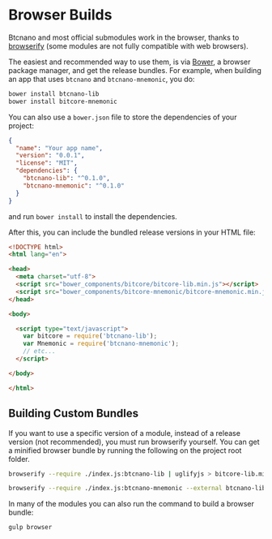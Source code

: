 # Browser Builds
Btcnano and most official submodules work in the browser, thanks to [browserify](http://browserify.org/) (some modules are not fully compatible with web browsers).

The easiest and recommended way to use them, is via [Bower](http://bower.io/), a browser package manager, and get the release bundles. For example, when building an app that uses `btcnano` and `btcnano-mnemonic`, you do:

```sh
bower install btcnano-lib
bower install bitcore-mnemonic
```

You can also use a `bower.json` file to store the dependencies of your project:

```json
{
  "name": "Your app name",
  "version": "0.0.1",
  "license": "MIT",
  "dependencies": {
    "btcnano-lib": "^0.1.0",
    "btcnano-mnemonic": "^0.1.0"
  }
}
```

and run `bower install` to install the dependencies.

After this, you can include the bundled release versions in your HTML file:

```html
<!DOCTYPE html>
<html lang="en">

<head>
  <meta charset="utf-8">
  <script src="bower_components/bitcore/bitcore-lib.min.js"></script>
  <script src="bower_components/bitcore-mnemonic/bitcore-mnemonic.min.js"></script>
</head>

<body>

  <script type="text/javascript">
    var bitcore = require('btcnano-lib');
    var Mnemonic = require('btcnano-mnemonic');
    // etc...
  </script>

</body>

</html>
```

## Building Custom Bundles
If you want to use a specific version of a module, instead of a release version (not recommended), you must run browserify yourself.  You can get a minified browser bundle by running the following on the project root folder.

```sh
browserify --require ./index.js:btcnano-lib | uglifyjs > bitcore-lib.min.js
```

```sh
browserify --require ./index.js:btcnano-mnemonic --external btcnano-lib | uglifyjs > bitcore-mnemonic.min.js
```

In many of the modules you can also run the command to build a browser bundle:
```sh
gulp browser
```
